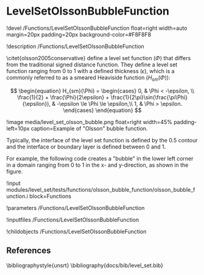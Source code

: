 # LevelSetOlssonBubbleFunction
!devel /Functions/LevelSetOlssonBubbleFunction float=right width=auto margin=20px padding=20px background-color=#F8F8F8

!description /Functions/LevelSetOlssonBubbleFunction

\citet{olsson2005conservative} define a level set function ($\Phi$) that differs from the traditional signed distance function.
They define a level set function ranging from 0 to 1 with a defined thickness ($\epsilon$), which
is a commonly referred to as a smeared Heaviside function ($H_{sm}(\Phi)$):

$$
\begin{equation}
H_{sm}(\Phi) = \begin{cases}
0, & \Phi < -\epsilon, \\
\frac{1}{2} + \frac{\Phi}{2\epsilon} + \frac{1}{2\pi}\sin(\frac{\pi\Phi}{\epsilon}), & -\epsilon \le \Phi \le \epsilon,\\
1, & \Phi > \epsilon.
\end{cases}
\end{equation}
$$

!image media/level_set_olsson_bubble.png float=right width=45% padding-left=10px caption=Example of "Olsson" bubble function.

Typically, the interface of the level set function is defined by the 0.5 contour and the interface or boundary layer is defined between 0 and 1.

For example, the following code creates a "bubble" in the
lower left corner in a domain ranging from 0 to 1 in the x- and y-direction, as shown in the figure.

!input modules/level_set/tests/functions/olsson_bubble_function/olsson_bubble_function.i block=Functions

!parameters /Functions/LevelSetOlssonBubbleFunction

!inputfiles /Functions/LevelSetOlssonBubbleFunction

!childobjects /Functions/LevelSetOlssonBubbleFunction

## References
\bibliographystyle{unsrt}
\bibliography{docs/bib/level_set.bib}
